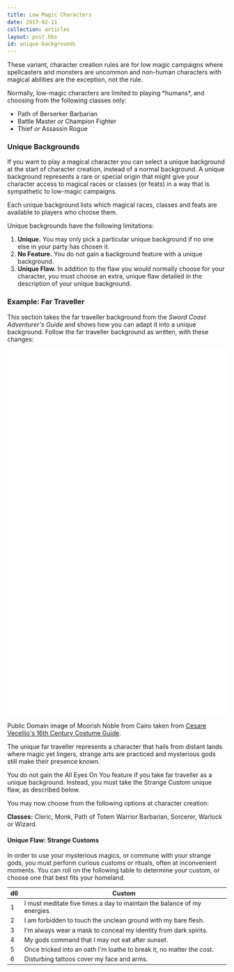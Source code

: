 ```yaml
---
title: Low Magic Characters
date: 2017-02-11
collection: articles
layout: post.hbs
id: unique-backgrounds
---
```

<p>These variant, character creation rules are for low magic campaigns where spellcasters and monsters are uncommon and non-human characters with magical abilities are the exception, not the rule.</p>

<p>Normally, low-magic characters are limited to playing *humans*, and choosing from the following classes only:</p>

<ul>
  <li>Path of Berserker Barbarian</li>
  <li>Battle Master <em>or</em> Champion Fighter</li>
  <li>Thief <em>or</em> Assassin Rogue</li>
</ul>

<h3>Unique Backgrounds</h3>

<p>If you want to play a magical character you can select a unique background at the start of character creation, instead of a normal background. A unique background represents a rare or special origin that might give your character access to magical races or classes (or feats) in a way that is sympathetic to low-magic campaigns.</p>

<p>Each unique background lists which magical races, classes and feats are available to players who choose them.</p>

<p>Unique backgrounds have the following limitations:</p>

<ol>

  <li><strong>Unique.</strong> You may only pick a particular unique background if no one else in your party has chosen it.</li>

  <li><strong>No Feature.</strong> You do not gain a background feature with a unique background.</li>

  <li><strong>Unique Flaw.</strong> In addition to the flaw you would normally choose for your character, you must choose an extra, unique flaw detailed in the description of your unique background.</li>

</ol>

<h3>Example: Far Traveller</h3>

<p>This section takes the far traveller background from the <em>Sword Coast Adventurer's Guide</em> and shows how you can adapt it into a unique background. Follow the far traveller background as written, with these changes:</p>

<div class="illustration">
  <img src="images/far-traveller.png">
  <p class="caption">Public Domain image of Moorish Noble from Cairo taken from <a href="https://www.bl.uk/collection-items/16th-century-costume-guide">Cesare Vecellio's 16th Century Costume Guide</a>.</p>
</div>

<p>The unique far traveller represents a character that hails from distant lands where magic yet lingers, strange arts are practiced and mysterious gods still make their presence known.</p>

<p>You do not gain the All Eyes On You feature if you take far traveller as a unique background. Instead, you must take the Strange Custom unique flaw, as described below.</p>

<p>You may now choose from the following options at character creation:</p>

<p><strong>Classes:</strong> Cleric, Monk, Path of Totem Warrior Barbarian, Sorcerer, Warlock or Wizard.</p>

<h4>Unique Flaw: Strange Customs</h4>

<p>In order to use your mysterious magics, or commune with your strange gods, you must perform curious customs or rituals, often at inconvenient moments. You can roll on the following table to determine your custom, or choose one that best fits your homeland.</p>

<table>
  <thead>
    <tr>
      <th class="number">d6</th>
      <th>Custom</th>
    </tr>
  </thead>

  <tbody>
    <tr>
      <td class="number">1</td>
      <td>I must meditate five times a day to maintain the balance of my energies.</td>
    </tr>
    <tr>
      <td class="number">2</td>
      <td>I am forbidden to touch the unclean ground with my bare flesh.</td>
    </tr>
    <tr>
      <td class="number">3</td>
      <td>I'm always wear a mask to conceal my identity from dark spirits.</td>
    </tr>
    <tr>
      <td class="number">4</td>
      <td>My gods command that I may not eat after sunset.</td>
    </tr>
    <tr>
      <td class="number">5</td>
      <td>Once tricked into an oath I'm loathe to break it, no matter the cost.</td>
    </tr>
    <tr>
      <td class="number">6</td>
      <td>Disturbing tattoos cover my face and arms.</td>
    </tr>
  </tbody>
</table>
